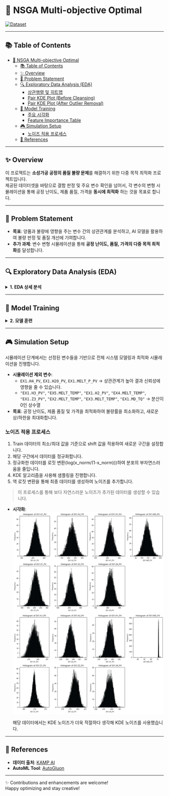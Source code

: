 # 🚀 NSGA Multi-objective Optimal

[![Dataset](https://img.shields.io/badge/Dataset-KAMP%20AI-lightgrey)](https://www.kamp-ai.kr/aidataDetail?AI_SEARCH=&page=4&DATASET_SEQ=49&EQUIP_SEL=&GUBUN_SEL=&FILE_TYPE_SEL=&WDATE_SEL=)

---

## 📚 Table of Contents

- [🚀 NSGA Multi-objective Optimal](#-nsga-multi-objective-optimal)
  - [📚 Table of Contents](#-table-of-contents)
  - [✨ Overview](#-overview)
  - [🎯 Problem Statement](#-problem-statement)
  - [🔍 Exploratory Data Analysis (EDA)](#-exploratory-data-analysis-eda)
    - [상관행렬 및 히트맵](#상관행렬-및-히트맵)
    - [Pair KDE Plot (Before Cleansing)](#pair-kde-plot-before-cleansing)
    - [Pair KDE Plot (After Outlier Removal)](#pair-kde-plot-after-outlier-removal)
  - [🧠 Model Training](#-model-training)
    - [주요 시각화](#주요-시각화)
    - [Feature Importance Table](#feature-importance-table)
  - [🎮 Simulation Setup](#-simulation-setup)
    - [노이즈 적용 프로세스](#노이즈-적용-프로세스)
  - [🔗 References](#-references)

---

## ✨ Overview

이 프로젝트는 **소성가공 공정의 품질 불량 문제**를 해결하기 위한 다중 목적 최적화 프로젝트입니다.  
제공된 데이터셋을 바탕으로 결함 판정 및 주요 변수 확인을 넘어서, 각 변수의 변형 시뮬레이션을 통해 공정 난이도, 제품 품질, 가격을 **동시에 최적화** 하는 것을 목표로 합니다.

---

## 🎯 Problem Statement

- **목표**: 양품과 불량에 영향을 주는 변수 간의 상관관계를 분석하고, AI 모델을 활용하여 불량 판정 및 품질 개선에 기여합니다.
- **추가 과제**: 변수 변형 시뮬레이션을 통해 **공정 난이도, 품질, 가격의 다중 목적 최적화**를 달성합니다.

---

## 🔍 Exploratory Data Analysis (EDA)

<details>
  <summary><strong>1. EDA 상세 분석</strong></summary>
  
### 상관행렬 및 히트맵

- **설명**: 데이터 클렌징 이전에 확인한 상관행렬에서, 우측 하단 feature들 간 높은 상관성을 확인할 수 있습니다.
- **시각화**:  
  ![Heatmap](./img/heatmap.png)

---

### Pair KDE Plot (Before Cleansing)

- **설명**: 우측 하단 feature들의 밀도 플롯을 확인할 수 있습니다.
- **시각화**:  
  ![Pair KDE Before](./img/pair_kde_plot_before_clean.png)

> **참고**: 좌측 상단 feature들은 상관관계가 확인되었지만, 우측 하단 feature들은 이상치로 인한 높은 상관성 가능성이 있습니다.

---

### Pair KDE Plot (After Outlier Removal)

- **설명**: 이상치 제거 후 데이터 분석 결과, `EX1.MD-TQ`는 단일 값을 가지며 분산이 0임이 확인되었습니다.
- **시각화**:  
  ![Pair KDE After](./img/pair_kde_plot.png)

- **결론**: 통제 가능한 변수와 변형 가능한 변수들을 성공적으로 구분하였습니다.
  - **통제할 변수**: `EX1.H4_PV`, `EX1.H2O_PV`, `EX1.MELT_P_PV`
  
</details>

---

## 🧠 Model Training

<details>
  <summary><strong>2. 모델 훈련</strong></summary>

모델 훈련에는 **AutoGluon**의 AutoML 모듈을 사용하였습니다.  
모델 평가 지표는 다음과 같습니다.

### 주요 시각화

- **혼동행렬 (Confusion Matrix)**
  ![Confusion Matrix](./img/confusion_matrix.png)

- **ROC Curve**
  ![ROC Curve](./img/roc_curve.png)

---

### Feature Importance Table

AutoGluon을 통해 각 변수의 중요도와 통계 지표는 아래와 같이 확인할 수 있습니다:

| Feature           | Importance  | Std Dev   | P-Value  | n  | P99 High  | P99 Low   |
|-------------------|-------------|-----------|----------|----|-----------|-----------|
| EX1.MD_PV         | 0.463756    | 0.026445  | 0.000001 | 5  | 0.518207  | 0.409306  |
| EX1.MELT_P_PV     | 0.038641    | 0.028176  | 0.018708 | 5  | 0.096655  | -0.019373 |
| EX1.Z1_PV         | 0.021422    | 0.011535  | 0.007116 | 5  | 0.045173  | -0.002330 |
| EX1.H2O_PV        | 0.017881    | 0.014669  | 0.026337 | 5  | 0.048084  | -0.012322 |
| EX1.A1_PV         | 0.007319    | 0.008252  | 0.059176 | 5  | 0.024309  | -0.009671 |
| EX1.A2_PV         | 0.003299    | 0.004521  | 0.089050 | 5  | 0.012608  | -0.006010 |
| EX1.H1_PV         | 0.002655    | 0.011458  | 0.315860 | 5  | 0.026246  | -0.020936 |
| EX1.H4_PV         | 0.002333    | 0.005217  | 0.186950 | 5  | 0.013076  | -0.008409 |
| EX1.Z2_PV         | 0.001814    | 0.004056  | 0.186950 | 5  | 0.010166  | -0.006538 |
| EX1.Z4_PV         | 0.001502    | 0.003358  | 0.186950 | 5  | 0.008417  | -0.005413 |
| EX1.H3_PV         | 0.000000    | 0.000000  | 0.500000 | 5  | 0.000000  | 0.000000  |
| EX5.MELT_TEMP     | 0.000000    | 0.000000  | 0.500000 | 5  | 0.000000  | 0.000000  |
| EX1.H2_PV         | 0.000000    | 0.000000  | 0.500000 | 5  | 0.000000  | 0.000000  |
| EX4.MELT_TEMP     | 0.000000    | 0.000000  | 0.500000 | 5  | 0.000000  | 0.000000  |
| EX1.Z3_PV         | 0.000000    | 0.000000  | 0.500000 | 5  | 0.000000  | 0.000000  |
| EX2.MELT_TEMP     | 0.000000    | 0.000000  | 0.500000 | 5  | 0.000000  | 0.000000  |
| EX3.MELT_TEMP     | 0.000000    | 0.000000  | 0.500000 | 5  | 0.000000  | 0.000000  |
| EX1.MD_TQ         | 0.000000    | 0.000000  | 0.500000 | 5  | 0.000000  | 0.000000  |

</details>

---

## 🎮 Simulation Setup

시뮬레이션 단계에서는 선정된 변수들을 기반으로 전체 시스템 모델링과 최적화 시뮬레이션을 진행합니다.

- **시뮬레이션 제외 변수**:  
  - `EX1.H4_PV`, `EX1.H2O_PV`, `EX1.MELT_P_PV` → 상관관계가 높아 결과 신뢰성에 영향을 줄 수 있습니다.
  - `"EX1.H3_PV"`, `"EX5.MELT_TEMP"`, `"EX1.H2_PV"`, `"EX4.MELT_TEMP"`, `"EX1.Z3_PV"`, `"EX2.MELT_TEMP"`, `"EX3.MELT_TEMP"`, `"EX1.MD_TQ"` → 분산이 0인 상수열
- **목표**: 공정 난이도, 제품 품질 및 가격을 최적화하여 불량률을 최소화하고, 새로운 상/하한을 최대화합니다.

### 노이즈 적용 프로세스

1. Train 데이터의 최소/최대 값을 기준으로 shift 값을 적용하여 새로운 구간을 설정합니다.
2. 해당 구간에서 데이터를 정규화합니다.
3. 정규화한 데이터를 로짓 변환(log(x_norm/(1-x_norm)))하여 분포의 부자연스러움을 줄입니다.
4. KDE 알고리즘을 사용해 샘플링을 진행합니다.
5. 역 로짓 변환을 통해 최종 데이터를 생성하여 노이즈를 추가합니다.

> 이 프로세스를 통해 보다 자연스러운 노이즈가 추가된 데이터를 생성할 수 있습니다.

- **시각화**:  
  ![Gaussian Noise](./img/Gaussian_noise.png)  
  ![KDE Noise](./img/KDE_noise.png)

  해당 데이터에서는 KDE 노이즈가 더욱 적절하다 생각해 KDE 노이즈를 사용했습니다.

---

## 🔗 References

- **데이터 출처**: [KAMP AI](https://www.kamp-ai.kr/aidataDetail?AI_SEARCH=&page=4&DATASET_SEQ=49&EQUIP_SEL=&GUBUN_SEL=&FILE_TYPE_SEL=&WDATE_SEL=)
- **AutoML Tool**: [AutoGluon](https://auto.gluon.ai/)

---

✨ Contributions and enhancements are welcome!  
Happy optimizing and stay creative!